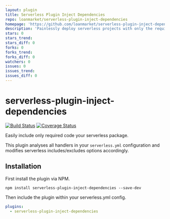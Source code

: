 ```yaml
---
layout: plugin
title: Serverless Plugin Inject Dependencies
repo: loanmarket/serverless-plugin-inject-dependencies
homepage: 'https://github.com/loanmarket/serverless-plugin-inject-dependencies'
description: 'Painlessly deploy serverless projects with only the required dependencies.'
stars: 0
stars_trend: 
stars_diff: 0
forks: 0
forks_trend: 
forks_diff: 0
watchers: 0
issues: 0
issues_trend: 
issues_diff: 0
---
```



# serverless-plugin-inject-dependencies

[![Build Status](https://travis-ci.org/e-e-e/serverless-plugin-inject-dependencies.svg?branch=master)](https://travis-ci.org/e-e-e/serverless-plugin-inject-dependencies)
[![Coverage Status](https://coveralls.io/repos/github/e-e-e/serverless-plugin-inject-dependencies/badge.svg?branch=master)](https://coveralls.io/github/e-e-e/serverless-plugin-inject-dependencies?branch=master)

Easily include only required code your serverless package.

This plugin analyses all handlers in your `serverless.yml` configuration and modifies serverless includes/excludes options accordingly.

## Installation

First install the plugin via NPM.

```
npm install serverless-plugin-inject-dependencies --save-dev
```

Then include the plugin within your serverless.yml config.

```yml
plugins:
  - serverless-plugin-inject-dependencies
```
